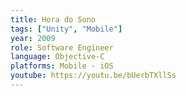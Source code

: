 ```yaml
---
title: Hora do Sono
tags: ["Unity", "Mobile"]
year: 2009
role: Software Engineer
language: Objective-C
platforms: Mobile - iOS
youtube: https://youtu.be/bUerbTXllSs
---
```

